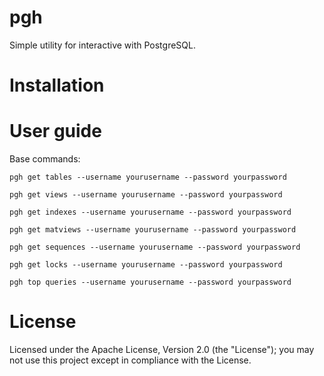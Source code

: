 # pgh

Simple utility for interactive with PostgreSQL.

# Installation

# User guide

Base commands:

```
pgh get tables --username yourusername --password yourpassword
```
```
pgh get views --username yourusername --password yourpassword
```
```
pgh get indexes --username yourusername --password yourpassword
```
```
pgh get matviews --username yourusername --password yourpassword
```
```
pgh get sequences --username yourusername --password yourpassword
```
```
pgh get locks --username yourusername --password yourpassword
```
```
pgh top queries --username yourusername --password yourpassword
```
# License

Licensed under the Apache License, Version 2.0 (the "License"); you may not use this project except in compliance with the License.
